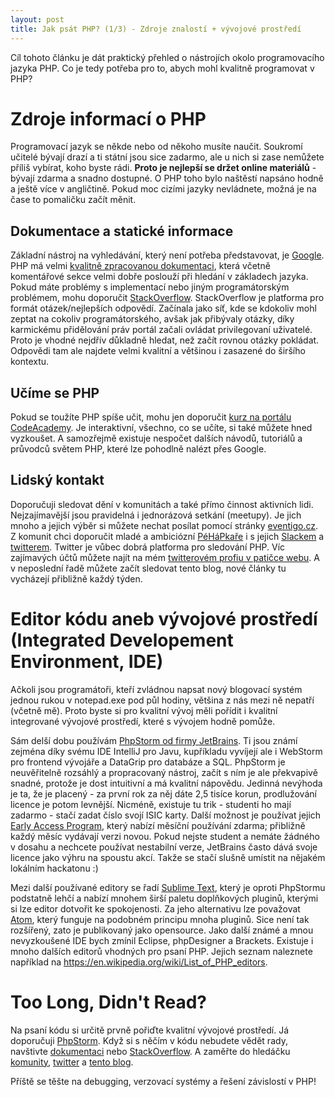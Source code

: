```yaml
---
layout: post
title: Jak psát PHP? (1/3) - Zdroje znalostí + vývojové prostředí
---
```


Cíl tohoto článku je dát praktický přehled o nástrojích okolo programovacího jazyka PHP. Co je tedy potřeba pro to, abych mohl kvalitně programovat v PHP? 

# Zdroje informací o PHP
Programovací jazyk se někde nebo od někoho musíte naučit. Soukromí učitelé bývají drazí a ti státní jsou sice zadarmo, ale u nich si zase nemůžete příliš vybírat, koho byste rádi. **Proto je nejlepší se držet online materiálů** - bývají zdarma a snadno dostupné. O PHP toho bylo naštěstí napsáno hodně a ještě více v angličtině. Pokud moc cizími jazyky nevládnete, možná je na čase to pomaličku začít měnit.
 
## Dokumentace a statické informace
Základní nástroj na vyhledávání, který není potřeba představovat, je [Google](https://google.com). PHP má velmi [kvalitně zpracovanou dokumentaci](https://secure.php.net/manual/en/), která včetně komentářové sekce velmi dobře poslouží při hledání v základech jazyka. Pokud máte problémy s implementací nebo jiným programátorským problémem, mohu doporučit [StackOverflow](https://stackoverflow.com/questions/tagged/php). StackOverflow je platforma pro formát otázek/nejlepších odpovědí. Začínala jako síť, kde se kdokoliv mohl zeptat na cokoliv programátorského, avšak jak přibývaly otázky, díky karmickému přidělování práv portál začali ovládat privilegovaní uživatelé. Proto je vhodné nejdřív důkladně hledat, než začít rovnou otázky pokládat. Odpovědi tam ale najdete velmi kvalitní a většinou i zasazené do širšího kontextu. 

## Učíme se PHP
Pokud se toužíte PHP spíše učit, mohu jen doporučit [kurz na portálu CodeAcademy](https://www.codecademy.com/learn/php). Je interaktivní, všechno, co se učíte, si také můžete hned vyzkoušet. A samozřejmě existuje nespočet dalších návodů, tutoriálů a průvodců světem  PHP, které lze pohodlně nalézt přes Google. 

## Lidský kontakt
Doporučuji sledovat dění v komunitách a také přímo činnost aktivních lidi. Nejzajímavější jsou pravidelná i jednorázová setkání (meetupy). Je jich mnoho a jejich výběr si můžete nechat posílat pomocí stránky [eventigo.cz](https://eventigo.cz). Z komunit chci doporučit mladé a ambiciózní [PéHáPkaře](http://pehapkari.cz/) i s jejich [Slackem](https://pehapkari.slack.com/) a [twitterem](https://twitter.com/pehapkari). Twitter je vůbec dobrá platforma pro sledování PHP. Víc zajímavých účtů můžete najít na mém [twitterovém profiu v patičce webu](https://twitter.com/tomtomklima). A v neposlední řadě můžete začít sledovat tento blog, nové články tu vycházejí přibližně každý týden. 

# Editor kódu aneb vývojové prostředí (Integrated Developement Environment, IDE)
Ačkoli jsou programátoři, kteří zvládnou napsat nový blogovací systém jednou rukou v notepad.exe pod půl hodiny, většina z nás mezi ně nepatří (včetně mě). Proto byste si pro kvalitní vývoj měli pořídit i kvalitní integrované vývojové prostředí, které s vývojem hodně pomůže. 

Sám delší dobu používám [PhpStorm od firmy JetBrains](https://www.jetbrains.com/phpstorm/). Ti jsou známí zejména díky svému IDE IntelliJ pro Javu, kupříkladu vyvíjejí ale i WebStorm pro frontend vývojáře a DataGrip pro databáze a SQL. PhpStorm je neuvěřitelně rozsáhlý a propracovaný nástroj, začít s ním je ale překvapivě snadné, protože je dost intuitivní a má kvalitní nápovědu. Jedinná nevýhoda je ta, že je placený - za první rok za něj dáte 2,5 tisíce korun, prodlužování licence je potom levnější. Nicméně, existuje tu trik - studenti ho mají zadarmo - stačí zadat číslo svojí ISIC karty. Další možnost je používat jejich [Early Access Program](https://confluence.jetbrains.com/display/PhpStorm/PhpStorm+Early+Access+Program), který nabízí měsíční používání zdarma; přibližně každý měsíc vydávají verzi novou. Pokud nejste student a nemáte žádného v dosahu a nechcete používat nestabilní verze, JetBrains často dává svoje licence jako výhru na spoustu akcí. Takže se stačí slušně umístit na nějakém lokálním hackatonu :)

Mezi další používané editory se řadí [Sublime Text](https://www.sublimetext.com/), který je oproti PhpStormu podstatně lehčí a nabízí mnohem širší paletu doplňkových pluginů, kterými si lze editor dotvořit ke spokojenosti. Za jeho alternativu lze považovat [Atom](https://atom.io/), který funguje na podobném principu mnoha pluginů. Sice není tak rozšířený, zato je publikovaný jako opensource. Jako další známé a mnou nevyzkoušené IDE bych zmínil Eclipse, phpDesigner a Brackets. Existuje i mnoho dalších editorů vhodných pro psaní PHP. Jejich seznam naleznete například na <https://en.wikipedia.org/wiki/List_of_PHP_editors>. 

# Too Long, Didn't Read?
Na psaní kódu si určitě prvně pořiďte kvalitní vývojové prostředí. Já doporučuji [PhpStorm](https://www.jetbrains.com/phpstorm/). Když si s něčím v kódu nebudete vědět rady, navštivte [dokumentaci](https://secure.php.net/manual/en/) nebo [StackOverflow](https://stackoverflow.com/questions/tagged/php). A zaměřte do hledáčku [komunity](http://pehapkari.cz), [twitter](https://twitter.com/tomtomklima) a [tento blog](http://jakpsatphp.cz). 

Příště se těšte na debugging, verzovací systémy a řešení závislostí v PHP! 
